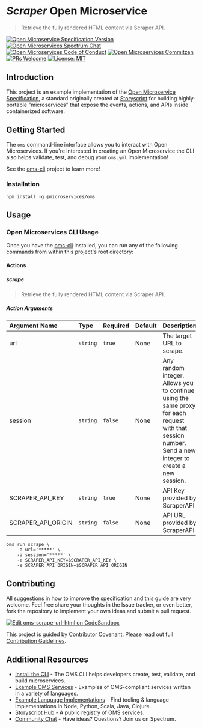 # _Scraper_ Open Microservice

> Retrieve the fully rendered HTML content via Scraper API.

[![Open Microservice Specification Version](https://img.shields.io/badge/Open%20Microservice-1.0-477bf3.svg)](https://openmicroservices.org) [![Open Microservices Spectrum Chat](https://withspectrum.github.io/badge/badge.svg)](https://spectrum.chat/open-microservices) [![Open Microservices Code of Conduct](https://img.shields.io/badge/Contributor%20Covenant-v1.4%20adopted-ff69b4.svg)](https://github.com/oms-services/.github/blob/master/CODE_OF_CONDUCT.md) [![Open Microservices Commitzen](https://img.shields.io/badge/commitizen-friendly-brightgreen.svg)](http://commitizen.github.io/cz-cli/) [![PRs Welcome](https://img.shields.io/badge/PRs-welcome-brightgreen.svg)](http://makeapullrequest.com)
[![License: MIT](https://img.shields.io/badge/License-MIT-blue.svg)](https://opensource.org/licenses/MIT)

## Introduction

This project is an example implementation of the [Open Microservice Specification](https://openmicroservices.org), a standard originally created at [Storyscript](https://storyscript.io) for building highly-portable "microservices" that expose the events, actions, and APIs inside containerized software.

## Getting Started

The `oms` command-line interface allows you to interact with Open Microservices. If you're interested in creating an Open Microservice the CLI also helps validate, test, and debug your `oms.yml` implementation!

See the [oms-cli](https://github.com/microservices/oms) project to learn more!

### Installation

```
npm install -g @microservices/oms
```

## Usage

### Open Microservices CLI Usage

Once you have the [oms-cli](https://github.com/microservices/oms) installed, you can run any of the following commands from within this project's root directory:

#### Actions

##### scrape

> Retrieve the fully rendered HTML content via Scraper API.

##### Action Arguments

| Argument Name      | Type     | Required | Default | Description                                                                                                                                            |
| :----------------- | :------- | :------- | :------ | :----------------------------------------------------------------------------------------------------------------------------------------------------- |
| url                | `string` | `true`   | None    | The target URL to scrape.                                                                                                                              |
| session            | `string` | `false`  | None    | Any random integer. Allows you to continue using the same proxy for each request with that session number. Send a new integer to create a new session. |
| SCRAPER_API_KEY    | `string` | `true`   | None    | API Key provided by ScraperAPI                                                                                                                         |
| SCRAPER_API_ORIGIN | `string` | `false`  | None    | API URL provided by ScraperAPI                                                                                                                         |

```shell
oms run scrape \
    -a url='*****' \
    -a session='*****' \
    -e SCRAPER_API_KEY=$SCRAPER_API_KEY \
    -e SCRAPER_API_ORIGIN=$SCRAPER_API_ORIGIN
```

## Contributing

All suggestions in how to improve the specification and this guide are very welcome. Feel free share your thoughts in the Issue tracker, or even better, fork the repository to implement your own ideas and submit a pull request.

[![Edit oms-scrape-url-html on CodeSandbox](https://codesandbox.io/static/img/play-codesandbox.svg)](https://codesandbox.io/s/github/oms-services/oms-scrape-url-html)

This project is guided by [Contributor Covenant](https://github.com/oms-services/.github/blob/master/CODE_OF_CONDUCT.md). Please read out full [Contribution Guidelines](https://github.com/oms-services/.github/blob/master/CONTRIBUTING.md).

## Additional Resources

- [Install the CLI](https://github.com/microservices/oms) - The OMS CLI helps developers create, test, validate, and build microservices.
- [Example OMS Services](https://github.com/oms-services) - Examples of OMS-compliant services written in a variety of languages.
- [Example Language Implementations](https://github.com/microservices) - Find tooling & language implementations in Node, Python, Scala, Java, Clojure.
- [Storyscript Hub](https://hub.storyscript.io) - A public registry of OMS services.
- [Community Chat](https://spectrum.chat/open-microservices) - Have ideas? Questions? Join us on Spectrum.
